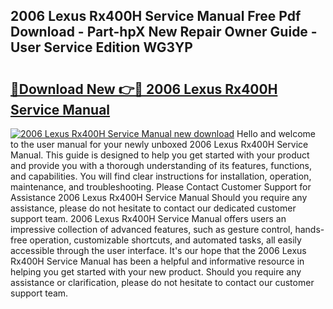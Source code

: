 ## 2006 Lexus Rx400H Service Manual Free Pdf Download - Part-hpX New Repair Owner Guide - User Service Edition WG3YP

# <h2><a href="http://bc84773.oget.top/?id=2006+Lexus+Rx400H+Service+Manual">🔗Download New 👉🔴 2006 Lexus Rx400H Service Manual</a></h2>

[![2006 Lexus Rx400H Service Manual new download](https://i.imgur.com/5g1atiW.png)](http://bc84773.oget.top/?id=2006+Lexus+Rx400H+Service+Manual)
Hello and welcome to the user manual for your newly unboxed 2006 Lexus Rx400H Service Manual. This guide is designed to help you get started with your product and provide you with a thorough understanding of its features, functions, and capabilities. You will find clear instructions for installation, operation, maintenance, and troubleshooting. Please Contact Customer Support for Assistance 2006 Lexus Rx400H Service Manual Should you require any assistance, please do not hesitate to contact our dedicated customer support team. 2006 Lexus Rx400H Service Manual offers users an impressive collection of advanced features, such as gesture control, hands-free operation, customizable shortcuts, and automated tasks, all easily accessible through the user interface. It's our hope that the 2006 Lexus Rx400H Service Manual has been a helpful and informative resource in helping you get started with your new product. Should you require any assistance or clarification, please do not hesitate to contact our customer support team.
